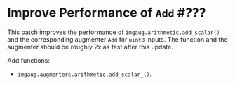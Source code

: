 # Improve Performance of `Add` #???

This patch improves the performance of
`imgaug.arithmetic.add_scalar()`
and the corresponding augmenter `Add` for `uint8` inputs.
The function and the augmenter should be roughly 2x as fast after
this update.

Add functions:
* `imgaug.augmenters.arithmetic.add_scalar_()`.
